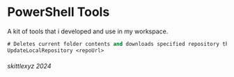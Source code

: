 # PowerShell Tools

A kit of tools that i developed and use in my workspace.

```ps
# Deletes current folder contents and downloads specified repository then checks if it's up to date.
UpdateLocalRepository <repoUrl>
```

###### skittlexyz 2024